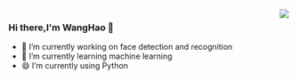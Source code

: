 <a href="#">
  <img align="right" src='https://github-readme-stats.vercel.app/api?username=wanghao15536870732'>
</a>

### Hi there,I'm WangHao 👋

- 🔭 I’m currently working on face detection and recognition
- 🌱 I’m currently learning machine learning
- 😄 I’m currently using Python
  

